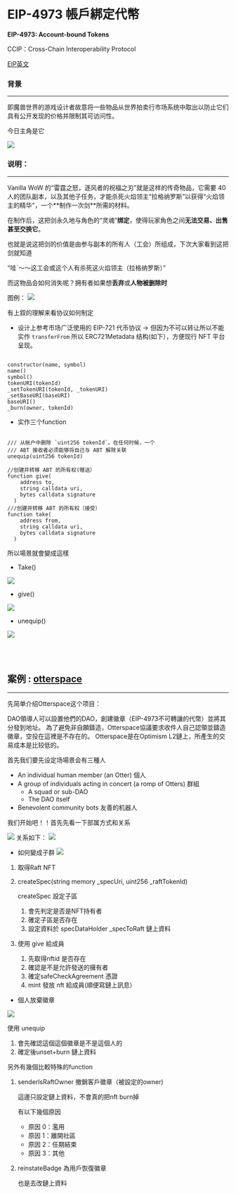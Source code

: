 # EIP-4973 帳戶綁定代幣

**EIP-4973: Account-bound Tokens**

CCIP：Cross-Chain Interoperability Protocol


[EIP英文](https://eips.ethereum.org/EIPS/eip-4973)

### **背景**
<hr>
即魔兽世界的游戏设计者故意将一些物品从世界拍卖行市场系统中取出以防止它们具有公开发现的价格并限制其可访问性。

今日主角是它

![](./image/EIP4973-1.png)
### **说明**：
<hr>
Vanilla WoW 的“雷霆之怒，逐风者的祝福之刃”就是这样的传奇物品，它需要 40 人的团队副本，以及其他子任务，才能杀死火焰领主“拉格纳罗斯”以获得“火焰领主的精华”，一个**制作一次剑**所需的材料。

在制作后，这把剑永久地与角色的“灵魂”**绑定**，使得玩家角色之间**无法交易、出售甚至交换它**。

也就是说这把剑的价值是由参与副本的所有人（工会）所组成，下次大家看到这把剑就知道 

“哇ˊ～～这工会或这个人有杀死这火焰领主（拉格纳罗斯）”

而这物品会如何消失呢？拥有者如果想**丢弃**或**人物被删除时**

图例：
![](./image/EIP4973-2.png)

有上叙的理解来看协议如何制定

- 设计上参考市场广泛使用的 EIP-721 代币协议 → 但因为不可以转让所以不能实作 `transferFrom`
所以 ERC721Metadata 结构(如下），方便现行 NFT 平台 呈现。

```solidity

constructor(name, symbol)
name()
symbol()
tokenURI(tokenId)
_setTokenURI(tokenId, _tokenURI)
_setBaseURI(baseURI)
baseURI()
_burn(owner, tokenId)
```

- 实作三个function

```solidity

/// 从帐户中删除 `uint256 tokenId`。在任何时候，一个
/// ABT 接收者必须能够将自己与 ABT 解除关联
unequip(uint256 tokenId)

//创建并转移 ABT 的所有权(赠送）
function give(
    address to,
    string calldata uri,
    bytes calldata signature
  )
///创建并转移 ABT 的所有权（接受）
function take(
    address from,
    string calldata uri,
    bytes calldata signature
  )

```

所以場景就會變成這樣

- Take()

![](./image/EIP4973-3.png)

- give()

![](./image/EIP4973-4.png)

- unequip()

![](./image/EIP4973-5.png)

<br>
<br>

## **案例** : [otterspace](https://otterspace.xyz/)
<hr>


先简单介绍Otterspace这个项目：

DAO領導人可以設置他們的DAO，創建徽章（EIP-4973不可轉讓的代幣）並將其分發到地址。
為了避免非自願鑄造，Otterspace協議要求收件人自己認領並鑄造徽章，空投在這裡是不存在的。
Otterspace是在Optimism L2鏈上，所產生的交易成本是比较低的。


首先我们要先设定场場景会有三種人

- An individual human member (an Otter) 個人
- A group of individuals acting in concert (a romp of Otters) 群組
    - A squad or sub-DAO
    - The DAO itself
- Benevolent community bots 友善的机器人

我们开始吧！！首先先看一下部属方式和关系

![](./image/EIP4973-6.png)
关系如下：
![](./image/EIP4973-7.png)

- 如何變成子群
![](./image/EIP4973-8.png)

1. 取得Raft NFT
2. createSpec(string memory _specUri, uint256 _raftTokenId)

    createSpec 設定子區

    1. 會先判定是否是NFT持有者
    2. 確定子區是否存在
    3. 設定資料於 specDataHolder _specToRaft 鏈上資料

3. 使用 give 給成員
    1. 先取得nftid 是否存在
    2. 確認是不是允許發送的擁有者
    3. 確定safeCheckAgreement 憑證
    4. mint 發放 nft 給成員(順便寫鏈上訊息）

- 個人放棄徽章

![](./image/EIP4973-9.png)

使用 unequip

1. 會先確認這個這個徽章是不是這個人的
2. 確定後unset+burn 鏈上資料

另外有幾個比較特殊的function

1. senderIsRaftOwner 撤銷客戶徽章（被設定的owner)
    
    這邊只設定鏈上資料，不會真的把nft burn掉
    
    有以下幾個原因
    
    - 原因 0：濫用
    - 原因 1：離開社區
    - 原因 2：任期結束
    - 原因 3：其他
2. reinstateBadge 為用戶恢復徽章
    
    也是去改鏈上資料
